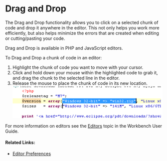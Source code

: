 # Drag and Drop

<!--context:drag_and_drop-->

The Drag and Drop functionality allows you to click on a selected chunk of code and drop it anywhere in the editor. This not only helps you work more efficiently, but also helps minimize the errors that are created when editing or cutting/pasting your code.

Drag and Drop is available in PHP and JavaScript editors.

<!--ref-start-->

To Drag and Drop a chunk of code in an editor:

 1. Highlight the chunk of code you want to move with your cursor.
 2. Click and hold down your mouse within the highlighted code to grab it, and drag the chunk to the selected line in the editor.
 3. Release the mouse to place the chunk of code in its new location. <br />![drag_drop.png](images/drag_drop.png "drag_drop.png")

For more information on editors see the [Editors](PLUGINS_ROOT/org.eclipse.platform.doc.user/concepts/concepts-6.htm) topic in the Workbench User Guide.

<!--ref-end-->

<!--links-start-->

#### Related Links:

 * [Editor Preferences](../032-reference/032-preferences/040-editor/000-index.md)

<!--links-end-->
